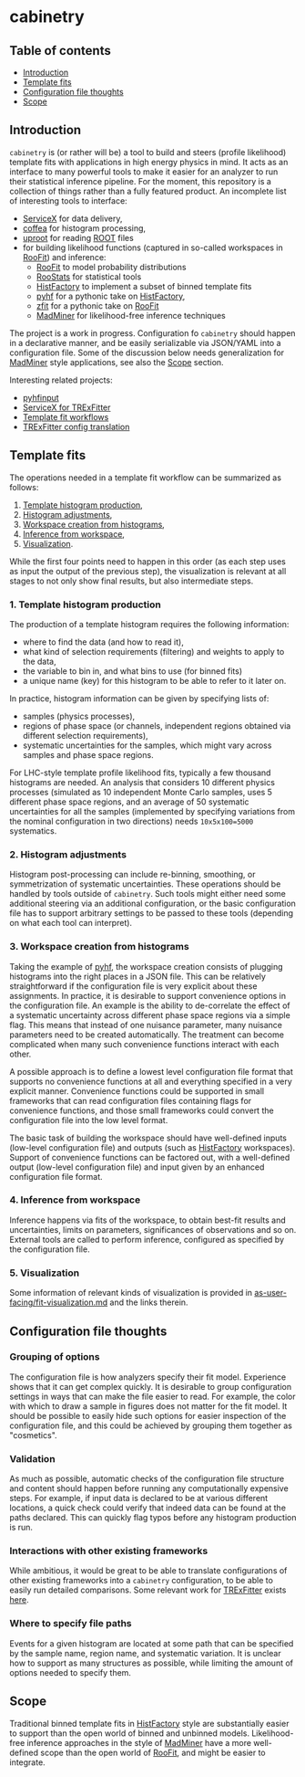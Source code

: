 # cabinetry

## Table of contents

- [Introduction](#introduction)
- [Template fits](#template-fits)
- [Configuration file thoughts](#configuration-file-thoughts)
- [Scope](#scope)

## Introduction

`cabinetry` is (or rather will be) a tool to build and steers (profile likelihood) template fits with applications in high energy physics in mind.
It acts as an interface to many powerful tools to make it easier for an analyzer to run their statistical inference pipeline.
For the moment, this repository is a collection of things rather than a fully featured product.
An incomplete list of interesting tools to interface:

- [ServiceX](https://github.com/ssl-hep/ServiceX) for data delivery,
- [coffea](https://github.com/CoffeaTeam/coffea) for histogram processing,
- [uproot](https://github.com/scikit-hep/uproot) for reading [ROOT](https://root.cern.ch/) files
- for building likelihood functions (captured in so-called workspaces in [RooFit](https://root.cern.ch/roofit)) and inference:
    - [RooFit](https://root.cern.ch/roofit) to model probability distributions
    - [RooStats](http://cds.cern.ch/record/1289965) for statistical tools
    - [HistFactory](https://cds.cern.ch/record/1456844/) to implement a subset of binned template fits
    - [pyhf](https://github.com/scikit-hep/pyhf) for a pythonic take on [HistFactory](https://cds.cern.ch/record/1456844/),
    - [zfit](https://github.com/zfit/zfit) for a pythonic take on [RooFit](https://root.cern.ch/roofit)
    - [MadMiner](https://github.com/diana-hep/madminer) for likelihood-free inference techniques

The project is a work in progress.
Configuration fo `cabinetry` should happen in a declarative manner, and be easily serializable via JSON/YAML into a configuration file.
Some of the discussion below needs generalization for [MadMiner](https://github.com/diana-hep/madminer) style applications, see also the [Scope](#scope) section.

Interesting related projects:

- [pyhfinput](https://github.com/lukasheinrich/pyhfinput)
- [ServiceX for TRExFitter](https://github.com/kyungeonchoi/ServiceXforTRExFitter)
- [Template fit workflows](https://github.com/alexander-held/template-fit-workflows)
- [TRExFitter config translation](https://github.com/alexander-held/TRExFitter-config-translation)

## Template fits

The operations needed in a template fit workflow can be summarized as follows:

1. [Template histogram production](#1-template-histogram-production),
2. [Histogram adjustments](#2-histogram-adjustments),
3. [Workspace creation from histograms](#3-workspace-creation-from-histograms),
4. [Inference from workspace](#4-inference-from-workspace),
5. [Visualization](#5-visualization).

While the first four points need to happen in this order (as each step uses as input the output of the previous step), the visualization is relevant at all stages to not only show final results, but also intermediate steps.

### 1. Template histogram production

The production of a template histogram requires the following information:

- where to find the data (and how to read it),
- what kind of selection requirements (filtering) and weights to apply to the data,
- the variable to bin in, and what bins to use (for binned fits)
- a unique name (key) for this histogram to be able to refer to it later on.

In practice, histogram information can be given by specifying lists of:

- samples (physics processes),
- regions of phase space (or channels, independent regions obtained via different selection requirements),
- systematic uncertainties for the samples, which might vary across samples and phase space regions.

For LHC-style template profile likelihood fits, typically a few thousand histograms are needed.
An analysis that considers 10 different physics processes (simulated as 10 independent Monte Carlo samples, uses 5 different phase space regions, and an average of 50 systematic uncertainties for all the samples (implemented by specifying variations from the nominal configuration in two directions) needs `10x5x100=5000` systematics.

### 2. Histogram adjustments

Histogram post-processing can include re-binning, smoothing, or symmetrization of systematic uncertainties.
These operations should be handled by tools outside of `cabinetry`.
Such tools might either need some additional steering via an additional configuration, or the basic configuration file has to support arbitrary settings to be passed to these tools (depending on what each tool can interpret).

### 3. Workspace creation from histograms

Taking the example of [pyhf](https://github.com/scikit-hep/pyhf), the workspace creation consists of plugging histograms into the right places in a JSON file.
This can be relatively straightforward if the configuration file is very explicit about these assignments.
In practice, it is desirable to support convenience options in the configuration file.
An example is the ability to de-correlate the effect of a systematic uncertainty across different phase space regions via a simple flag.
This means that instead of one nuisance parameter, many nuisance parameters need to be created automatically.
The treatment can become complicated when many such convenience functions interact with each other.

A possible approach is to define a lowest level configuration file format that supports no convenience functions at all and everything specified in a very explicit manner.
Convenience functions could be supported in small frameworks that can read configuration files containing flags for convenience functions, and those small frameworks could convert the configuration file into the low level format.

The basic task of building the workspace should have well-defined inputs (low-level configuration file) and outputs (such as [HistFactory](https://cds.cern.ch/record/1456844/) workspaces).
Support of convenience functions can be factored out, with a well-defined output (low-level configuration file) and input given by an enhanced configuration file format.

### 4. Inference from workspace

Inference happens via fits of the workspace, to obtain best-fit results and uncertainties, limits on parameters, significances of observations and so on.
External tools are called to perform inference, configured as specified by the configuration file.

### 5. Visualization

Some information of relevant kinds of visualization is provided in [as-user-facing/fit-visualization.md](https://github.com/iris-hep/as-user-facing/blob/master/fit-visualization.md) and the links therein.

## Configuration file thoughts

### Grouping of options

The configuration file is how analyzers specify their fit model.
Experience shows that it can get complex quickly.
It is desirable to group configuration settings in ways that can make the file easier to read.
For example, the color with which to draw a sample in figures does not matter for the fit model.
It should be possible to easily hide such options for easier inspection of the configuration file, and this could be achieved by grouping them together as "cosmetics".

### Validation

As much as possible, automatic checks of the configuration file structure and content should happen before running any computationally expensive steps.
For example, if input data is declared to be at various different locations, a quick check could verify that indeed data can be found at the paths declared.
This can quickly flag typos before any histogram production is run.

### Interactions with other existing frameworks

While ambitious, it would be great to be able to translate configurations of other existing frameworks into a `cabinetry` configuration, to be able to easily run detailed comparisons.
Some relevant work for [TRExFitter](https://gitlab.cern.ch/TRExStats/TRExFitter) exists [here](https://github.com/alexander-held/TRExFitter-config-translation).

### Where to specify file paths

Events for a given histogram are located at some path that can be specified by the sample name, region name, and systematic variation.
It is unclear how to support as many structures as possible, while limiting the amount of options needed to specify them.

## Scope

Traditional binned template fits in [HistFactory](https://cds.cern.ch/record/1456844/) style are substantially easier to support than the open world of binned and unbinned models.
Likelihood-free inference approaches in  the style of [MadMiner](https://github.com/diana-hep/madminer) have a more well-defined scope than the open world of [RooFit](https://root.cern.ch/roofit), and might be easier to integrate.

